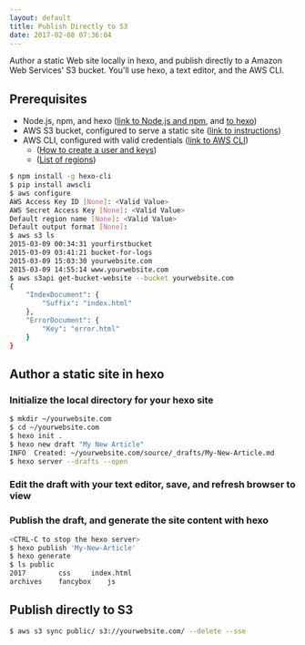 ```yaml
---
layout: default
title: Publish Directly to S3
date: 2017-02-08 07:36:04
---
```


Author a static Web site locally in hexo, and publish directly to a Amazon Web Services' S3 bucket.  You'll use hexo, a text editor, and the AWS CLI.

## Prerequisites
* Node.js, npm, and hexo ([link to Node.js and npm](https://nodejs.org/en/download/), and [to hexo](https://www.npmjs.com/package/hexo))
* AWS S3 bucket, configured to serve a static site ([link to instructions](https://docs.aws.amazon.com/AmazonS3/latest/dev/WebsiteHosting.html))
* AWS CLI, configured with valid credentials ([link to AWS CLI](https://aws.amazon.com/cli/))
  * ([How to create a user and keys](https://aws.amazon.com/developers/access-keys/))
  * ([List of regions](http://docs.aws.amazon.com/general/latest/gr/rande.html#s3_region))

``` bash
$ npm install -g hexo-cli
$ pip install awscli
$ aws configure
AWS Access Key ID [None]: <Valid Value>
AWS Secret Access Key [None]: <Valid Value>
Default region name [None]: <Valid Value>
Default output format [None]:
$ aws s3 ls
2015-03-09 00:34:31 yourfirstbucket
2015-03-09 03:41:21 bucket-for-logs
2015-03-09 15:03:30 yourwebsite.com
2015-03-09 14:55:14 www.yourwebsite.com
$ aws s3api get-bucket-website --bucket yourwebsite.com
{
    "IndexDocument": {
        "Suffix": "index.html"
    },
    "ErrorDocument": {
        "Key": "error.html"
    }
}
```

## Author a static site in hexo
### Initialize the local directory for your hexo site
``` bash
$ mkdir ~/yourwebsite.com
$ cd ~/yourwebsite.com
$ hexo init .
$ hexo new draft "My New Article"
INFO  Created: ~/yourwebsite.com/source/_drafts/My-New-Article.md
$ hexo server --drafts --open
```
### Edit the draft with your text editor, save, and refresh browser to view
### Publish the draft, and generate the site content with hexo
``` bash
<CTRL-C to stop the hexo server>
$ hexo publish 'My-New-Article'
$ hexo generate
$ ls public
2017		css		index.html
archives	fancybox	js
```

## Publish directly to S3
``` bash
$ aws s3 sync public/ s3://yourwebsite.com/ --delete --sse
```

